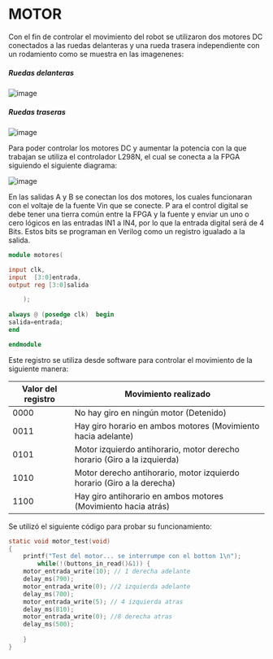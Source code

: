 # MOTOR

Con el fin de controlar el movimiento del robot se utilizaron dos motores DC conectados a las ruedas delanteras y una rueda trasera independiente con un rodamiento como se muestra en las imagenenes:

##### Ruedas delanteras                                                                                  
![image](https://user-images.githubusercontent.com/80898083/129971973-c1820080-d68b-456d-ac6a-7b34604f678b.png) 

##### Ruedas traseras 
![image](https://user-images.githubusercontent.com/80898083/129972025-6378d064-21f8-46b8-94fa-1fdde8814370.png)

Para poder controlar los motores DC y aumentar la potencia con la que trabajan se utiliza el controlador L298N, el cual se conecta a la FPGA siguiendo el siguiente diagrama:

![image](https://user-images.githubusercontent.com/80898083/129972359-bf668713-1e34-4258-84e7-09dbf1d84347.png)


En las salidas A y B se conectan los dos motores, los cuales funcionaran con el voltaje de la fuente Vin que se conecte. P ara el control digital se debe tener una tierra común entre la FPGA y la fuente y enviar un uno o cero lógicos en las entradas IN1 a IN4, por lo que la entrada digital será de 4 Bits. Estos bits se programan en Verilog como un registro igualado a la salida.
```verilog
module motores(

input clk,
input  [3:0]entrada, 
output reg [3:0]salida

    );       
    
always @ (posedge clk)  begin    
salida=entrada;
end

endmodule
```

Este registro se utiliza desde software para controlar el movimiento de la siguiente manera:

|Valor del registro| 	Movimiento realizado |
|---|---|
|0000 | No hay giro en ningún motor (Detenido) |
|0011 |	Hay giro horario en ambos motores (Movimiento hacia adelante) |
|0101 | Motor izquierdo antihorario, motor derecho horario (Giro a la izquierda) |
|1010 |	Motor derecho antihorario, motor izquierdo horario (Giro a la derecha) |
|1100 | Hay giro antihorario en ambos motores (Movimiento hacia atrás) |

Se utilizó el siguiente código para probar su funcionamiento:

```C
static void motor_test(void)
{
    printf("Test del motor... se interrumpe con el botton 1\n");
        while(!(buttons_in_read()&1)) {
	motor_entrada_write(10); // 1 derecha adelante
	delay_ms(790);
	motor_entrada_write(0); //2 izquierda adelante
	delay_ms(700);
	motor_entrada_write(5); // 4 izquierda atras
	delay_ms(810);
	motor_entrada_write(0); //8 derecha atras
	delay_ms(500);
	
	}
}
```
